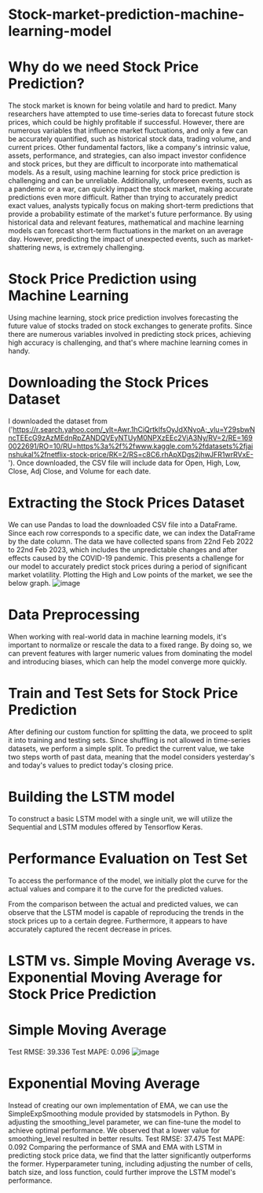 # Stock-market-prediction-machine-learning-model

# Why do we need Stock Price Prediction?
The stock market is known for being volatile and hard to predict. Many researchers have attempted to use time-series data to forecast future stock prices, which could be highly profitable if successful. However, there are numerous variables that influence market fluctuations, and only a few can be accurately quantified, such as historical stock data, trading volume, and current prices. Other fundamental factors, like a company's intrinsic value, assets, performance, and strategies, can also impact investor confidence and stock prices, but they are difficult to incorporate into mathematical models. As a result, using machine learning for stock price prediction is challenging and can be unreliable. Additionally, unforeseen events, such as a pandemic or a war, can quickly impact the stock market, making accurate predictions even more difficult.
Rather than trying to accurately predict exact values, analysts typically focus on making short-term predictions that provide a probability estimate of the market's future performance. By using historical data and relevant features, mathematical and machine learning models can forecast short-term fluctuations in the market on an average day. However, predicting the impact of unexpected events, such as market-shattering news, is extremely challenging.

# Stock Price Prediction using Machine Learning
Using machine learning, stock price prediction involves forecasting the future value of stocks traded on stock exchanges to generate profits. Since there are numerous variables involved in predicting stock prices, achieving high accuracy is challenging, and that's where machine learning comes in handy.

# Downloading the Stock Prices Dataset
I downloaded the dataset from ('https://r.search.yahoo.com/_ylt=Awr.1hCiQrtklfsOyJdXNyoA;_ylu=Y29sbwNncTEEcG9zAzMEdnRpZANDQVEyNTUyM0NPXzEEc2VjA3Ny/RV=2/RE=1690022691/RO=10/RU=https%3a%2f%2fwww.kaggle.com%2fdatasets%2fjainshukal%2fnetflix-stock-price/RK=2/RS=c8C6.rhApXDgs2jhwJFR1wrRVxE-'). Once downloaded, the CSV file will include data for Open, High, Low, Close, Adj Close, and Volume for each date.

# Extracting the Stock Prices Dataset
We can use Pandas to load the downloaded CSV file into a DataFrame. Since each row corresponds to a specific date, we can index the DataFrame by the date column. The data we have collected spans from 22nd Feb 2022 to 22nd Feb 2023, which includes the unpredictable changes and after effects caused by the COVID-19 pandemic. This presents a challenge for our model to accurately predict stock prices during a period of significant market volatility.
Plotting the High and Low points of the market, we see the below graph.
![image](https://github.com/Urmila2003/Stock-market-prediction-machine-learning-model/assets/109129599/1d112dcc-e885-4d60-95c7-fa499559f300)

# Data Preprocessing
When working with real-world data in machine learning models, it's important to normalize or rescale the data to a fixed range. By doing so, we can prevent features with larger numeric values from dominating the model and introducing biases, which can help the model converge more quickly.

# Train and Test Sets for Stock Price Prediction
After defining our custom function for splitting the data, we proceed to split it into training and testing sets. Since shuffling is not allowed in time-series datasets, we perform a simple split. To predict the current value, we take two steps worth of past data, meaning that the model considers yesterday's and today's values to predict today's closing price.

# Building the LSTM model
To construct a basic LSTM model with a single unit, we will utilize the Sequential and LSTM modules offered by Tensorflow Keras.

# Performance Evaluation on Test Set
To access the performance of the model, we initially plot the curve for the actual values and compare it to the curve for the predicted values.

From the comparison between the actual and predicted values, we can observe that the LSTM model is capable of reproducing the trends in the stock prices up to a certain degree. Furthermore, it appears to have accurately captured the recent decrease in prices.

# LSTM vs. Simple Moving Average vs. Exponential Moving Average for Stock Price Prediction

# Simple Moving Average
Test RMSE: 39.336
Test MAPE: 0.096
![image](https://github.com/Urmila2003/Stock-market-prediction-machine-learning-model/assets/109129599/75ed5c4b-8120-42a6-be4c-2ccd21f0bb07)

# Exponential Moving Average
Instead of creating our own implementation of EMA, we can use the SimpleExpSmoothing module provided by statsmodels in Python. By adjusting the smoothing_level parameter, we can fine-tune the model to achieve optimal performance. We observed that a lower value for smoothing_level resulted in better results.
Test RMSE: 37.475
Test MAPE: 0.092
Comparing the performance of SMA and EMA with LSTM in predicting stock price data, we find that the latter significantly outperforms the former. Hyperparameter tuning, including adjusting the number of cells, batch size, and loss function, could further improve the LSTM model's performance.
